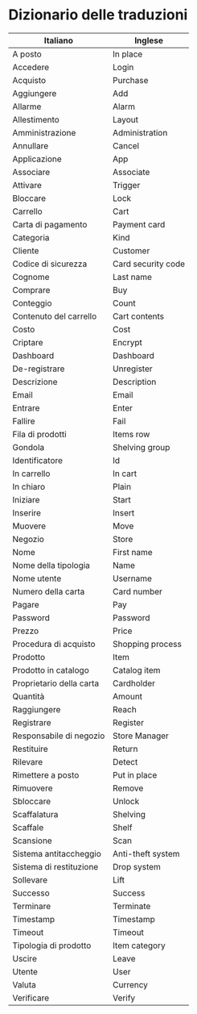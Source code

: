 # Dizionario delle traduzioni

|Italiano                |Inglese           |
|------------------------|------------------|
|A posto                 |In place          |
|Accedere                |Login             |
|Acquisto                |Purchase          |
|Aggiungere              |Add               |
|Allarme                 |Alarm             |
|Allestimento            |Layout            |
|Amministrazione         |Administration    |
|Annullare               |Cancel            |
|Applicazione            |App               |
|Associare               |Associate         |
|Attivare                |Trigger           |
|Bloccare                |Lock              |
|Carrello                |Cart              |
|Carta di pagamento      |Payment card      |
|Categoria               |Kind              |
|Cliente                 |Customer          |
|Codice di sicurezza     |Card security code|
|Cognome                 |Last name         |
|Comprare                |Buy               |
|Conteggio               |Count             |
|Contenuto del carrello  |Cart contents     |
|Costo                   |Cost              |
|Criptare                |Encrypt           |
|Dashboard               |Dashboard         |
|De-registrare           |Unregister        |
|Descrizione             |Description       |
|Email                   |Email             |
|Entrare                 |Enter             |
|Fallire                 |Fail              |
|Fila di prodotti        |Items row         |
|Gondola                 |Shelving group    |
|Identificatore          |Id                |
|In carrello             |In cart           |
|In chiaro               |Plain             |
|Iniziare                |Start             |
|Inserire                |Insert            |
|Muovere                 |Move              |
|Negozio                 |Store             |
|Nome                    |First name        |
|Nome della tipologia    |Name              |
|Nome utente             |Username          |
|Numero della carta      |Card number       |
|Pagare                  |Pay               |
|Password                |Password          |
|Prezzo                  |Price             |
|Procedura di acquisto   |Shopping process  |
|Prodotto                |Item              |
|Prodotto in catalogo    |Catalog item      |
|Proprietario della carta|Cardholder        |
|Quantità                |Amount            |
|Raggiungere             |Reach             |
|Registrare              |Register          |
|Responsabile di negozio |Store Manager     |
|Restituire              |Return            |
|Rilevare                |Detect            |
|Rimettere a posto       |Put in place      |
|Rimuovere               |Remove            |
|Sbloccare               |Unlock            |
|Scaffalatura            |Shelving          |
|Scaffale                |Shelf             |
|Scansione               |Scan              |
|Sistema antitaccheggio  |Anti-theft system |
|Sistema di restituzione |Drop system       |
|Sollevare               |Lift              |
|Successo                |Success           |
|Terminare               |Terminate         |
|Timestamp               |Timestamp         |
|Timeout                 |Timeout           |
|Tipologia di prodotto   |Item category     |
|Uscire                  |Leave             |
|Utente                  |User              |
|Valuta                  |Currency          |
|Verificare              |Verify            |
